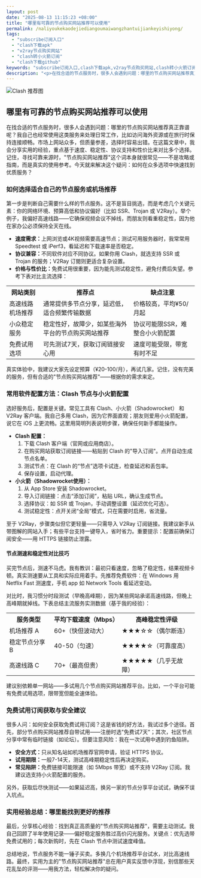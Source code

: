 ```yaml
---
layout: post
date: "2025-08-13 11:15:23 +08:00"
title: "哪里有可靠的节点购买网站推荐可以使用"
permalink: /naliyoukekaodejiediangoumaiwangzhantuijiankeyishiyong/
tags:
  - "subscribe订阅入口"
  - "clash下载apk"
  - "v2ray节点购买网站"
  - "clash转小火箭订阅"
  - "clash下载github"
keywords: "subscribe订阅入口,clash下载apk,v2ray节点购买网站,clash转小火箭订阅,clash下载github"
description: "<p>在找合适的节点服务时，很多人会遇到问题：哪里的节点购买网站推荐真正靠谱呢？我自己也经常使用这类服务来处理日常工作，比如访问海外资源或在旅行时保持连接顺畅。市场上网站众多，但质量参差，选择时容易出错。在这篇文章中，我会分享实用的经验，重点基于速度、稳定性、协议支持和性价比来对比多个选择。记住，寻找可靠来源时，节点购买网站推荐这个词本身就很常见——不是攻略或指南，而是真实的使用参考。今天就来解决这个疑问：如何在众多选项中快速找到优质服务？</p>"
---
```


![Clash 推荐图](https://clashjd.github.io/assets/img/节点订阅推荐.png)

## 哪里有可靠的节点购买网站推荐可以使用

<p>在找合适的节点服务时，很多人会遇到问题：哪里的节点购买网站推荐真正靠谱呢？我自己也经常使用这类服务来处理日常工作，比如访问海外资源或在旅行时保持连接顺畅。市场上网站众多，但质量参差，选择时容易出错。在这篇文章中，我会分享实用的经验，重点基于速度、稳定性、协议支持和性价比来对比多个选择。记住，寻找可靠来源时，"节点购买网站推荐"这个词本身就很常见——不是攻略或指南，而是真实的使用参考。今天就来解决这个疑问：如何在众多选项中快速找到优质服务？</p>
<h3>如何选择适合自己的节点服务或机场推荐</h3>
<p>第一步是判断自己需要什么样的节点服务。这不是盲目挑选，而是考虑几个关键元素：你的网络环境、预算高低和协议偏好（比如 SSR、Trojan 或 V2Ray）。举个例子，我偏好高速线路——它确保视频会议不掉线，而朋友则看重稳定性，因为他在家办公必须保持全天在线。</p>
<ul>
<li><strong>速度需求：</strong>上网浏览或4K视频需要高速节点；测试可用服务器时，我常常用 Speedtest 或 iPerf3，看延迟和下载速率是否稳定。</li>
<li><strong>协议兼容：</strong>不同软件对应不同协议。如果你用 Clash，就选支持 SSR 或 Trojan 的服务；V2Ray 订閱则更适合复杂设置。</li>
<li><strong>价格与性价比：</strong>免费试用很重要，因为能先测试稳定性，避免付费后失望。参考下表对比主流选择：</li>
</ul>
<table>
<tr>
<th>网站类别</th>
<th>推荐点</th>
<th>缺点注意</th>
</tr>
<tr>
<td>高速线路机场推荐</td>
<td>通常提供多节点分享，延迟低，适合频繁传输数据</td>
<td>价格较高，平均¥50/月起</td>
</tr>
<tr>
<td>小众稳定服务</td>
<td>稳定性好，故障少，如某些海外平台的节点购买网站推荐</td>
<td>协议可能限SSR，难整合小火箭配置</td>
</tr>
<tr>
<td>免费试用选项</td>
<td>可先测试7天，获取订阅链接安心用</td>
<td>速度可能受限，带宽有时不足</td>
</tr>
</table>
<p>真实体验中，我建议大家先设定预算（¥20-100/月），再试几家。记住，没有完美的服务，但有合适的"节点购买网站推荐"——根据你的需求来定。</p>
<h3>常用软件配置方法：Clash 节点与小火箭配置</h3>
<p>选好服务后，配置是关键。常见工具有 Clash、小火箭（Shadowrocket） 和 V2Ray 客户端。我自己多用 Clash，因为它界面直观；朋友则爱用小火箭配置，说它在 iOS 上更流畅。这里用简明列表说明步骤，确保任何新手都能操作。</p>
<ul>
<li><strong>Clash 配置：</strong>
<ol>
<li>下载 Clash 客户端（官网或应用商店）。</li>
<li>在购买网站获取订阅链接——粘贴到 Clash 的"导入订阅"。点开自动生成节点名单。</li>
<li>测试节点：在 Clash 的“节点”选项卡试连，检查延迟和丢包率。</li>
<li>保存设置，启动代理。</li>
</ol>
</li>
<li><strong>小火箭（Shadowrocket使用）：</strong>
<ol>
<li>从 App Store 安装 Shadowrocket。</li>
<li>导入订阅链接：点击“添加订阅”，粘贴 URL，确认生成节点。</li>
<li>选择协议：如 SSR 或 Trojan，手动调整设置（延迟优化可选）。</li>
<li>测试稳定性：点开关闭“全局”模式，只在需要时启用，省流量。</li>
</ol>
</li>
</ul>
<p>至于 V2Ray，步骤类似但它更轻量——只需导入 V2Ray 订阅链接。我建议新手从带图解的网站入手；有些平台支持一键导入，省时省力。重要提示：配置前确保订阅安全——用 HTTPS 链接防止泄露。</p>
<h4>节点测速和稳定性对比技巧</h4>
<p>买完节点后，测速不马虎。我有教训：最初只看速度，忽略了稳定性，结果视频卡顿。真实测速要从工具和实际应用着手。先推荐免费软件：在 Windows 用 Netflix Fast 测速度，手机 app 如 Network Tools 看延迟变动。</p>
<p>对比时，我习惯分时段测试（早晚高峰期），因为某些网站承诺高速线路，但晚上高峰期就掉线。下表总结主流服务实测数据（基于我的经验）：</p>
<table>
<tr>
<th>服务类型</th>
<th>平均下载速度（Mbps）</th>
<th>高峰稳定性评级</th>
</tr>
<tr>
<td>机场推荐 A</td>
<td>60+（快但波动大）</td>
<td>★★★☆☆（偶尔断连）</td>
</tr>
<tr>
<td>稳定节点分享 B</td>
<td>40-50（匀速）</td>
<td>★★★★☆（可靠度高）</td>
</tr>
<tr>
<td>高速线路 C</td>
<td>70+（最高但贵）</td>
<td>★★★★★（几乎无故障）</td>
</tr>
</table>
<p>建议别依赖单一网站——多试用几个节点购买网站推荐平台。比如，一个平台可能有免费试用选项，限带宽但能全速体验。</p>
<h3>免费试用订阅获取与安全建议</h3>
<p>很多人问：如何安全获取免费试用订阅？这是省钱的好方法，我试过多个途径。首先，部分节点购买网站推荐自带试用——注册时选"免费试7天"；其次，社区节点分享中常有临时链接（如论坛）。但要注意风险：我在一次试用中遇到钓鱼陷阱。</p>
<ul>
<li><strong>安全方式：</strong>只从知名站如机场推荐官网申请，验证 HTTPS 协议。</li>
<li><strong>试用期限：</strong>一般7-14天，测试高峰期稳定性后再决定购买。</li>
<li><strong>常见陷阱：</strong>免费链接可能限速（如 5Mbps 带宽）或不支持 V2Ray 订阅。我建议选支持小火箭配置的服务。</li>
</ul>
<p>另外，获取后尽快测试——如果延迟高，换另一家的节点分享平台试试，确保不误入坑点。</p>
<h3>实用经验总结：哪里能找到更好的推荐</h3>
<p>最后，分享核心经验：找到真正高质量的"节点购买网站推荐"，需要主动测试。我自己回顾了半年使用记录——偏好稳定服务胜过高价闪光服务。关键点：优先选带免费试用的；每次新购时，先在 Clash 节点中测试速度峰值。</p>
<p>总结地说，节点服务不能一锤子买卖。多换几个机场推荐平台试水，对比高速线路。最终，实用为主的"节点购买网站推荐"总在用户真实反馈中浮现，别信那些天花乱坠的评测——用我方法，轻松解决你的疑问。</p>